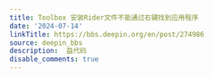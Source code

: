 ```yaml
---
title: Toolbox 安装Rider文件不能通过右键找到应用程序
date: '2024-07-14'
linkTitle: https://bbs.deepin.org/en/post/274986
source: deepin_bbs
description:  益代码 
disable_comments: true
---
```


